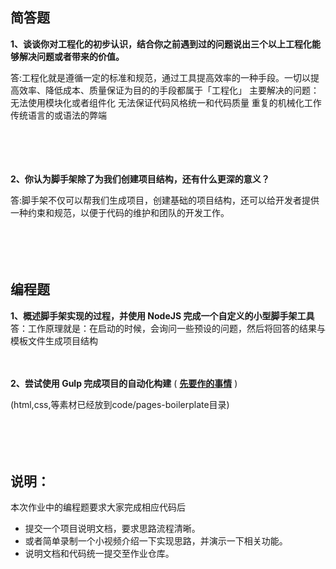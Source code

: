 ## 简答题

**1、谈谈你对工程化的初步认识，结合你之前遇到过的问题说出三个以上工程化能够解决问题或者带来的价值。**

答:工程化就是遵循一定的标准和规范，通过工具提高效率的一种手段。一切以提高效率、降低成本、质量保证为目的的手段都属于「工程化」
  主要解决的问题：
    无法使用模块化或者组件化
    无法保证代码风格统一和代码质量
    重复的机械化工作
    传统语言的或语法的弊端

　

　

**2、你认为脚手架除了为我们创建项目结构，还有什么更深的意义？**

答:脚手架不仅可以帮我们生成项目，创建基础的项目结构，还可以给开发者提供一种约束和规范，以便于代码的维护和团队的开发工作。

　

　

## 编程题

**1、概述脚手架实现的过程，并使用 NodeJS 完成一个自定义的小型脚手架工具**
答：工作原理就是：在启动的时候，会询问一些预设的问题，然后将回答的结果与模板文件生成项目结构
　

　

**2、尝试使用 Gulp 完成项目的自动化构建**  ( **[先要作的事情](https://gitee.com/lagoufed/fed-e-questions/blob/master/part2/%E4%B8%8B%E8%BD%BD%E5%8C%85%E6%98%AF%E5%87%BA%E9%94%99%E7%9A%84%E8%A7%A3%E5%86%B3%E6%96%B9%E5%BC%8F.md)** )

(html,css,等素材已经放到code/pages-boilerplate目录)

　

　

## 说明：

本次作业中的编程题要求大家完成相应代码后

- 提交一个项目说明文档，要求思路流程清晰。
- 或者简单录制一个小视频介绍一下实现思路，并演示一下相关功能。
- 说明文档和代码统一提交至作业仓库。